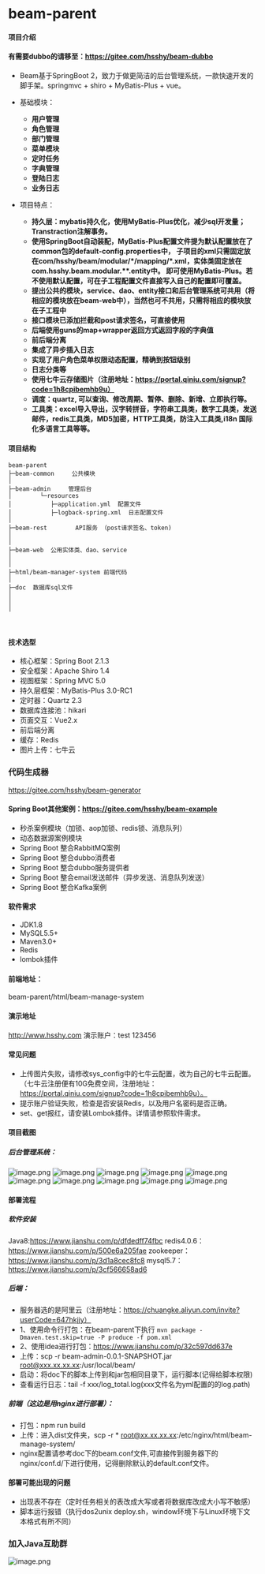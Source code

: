 # beam-parent

#### 项目介绍

#### 有需要dubbo的请移至：https://gitee.com/hsshy/beam-dubbo
- Beam基于SpringBoot 2，致力于做更简洁的后台管理系统，一款快速开发的脚手架。springmvc + shiro + MyBatis-Plus + vue。
- 基础模块：
  -  **用户管理**
  -  **角色管理** 
  -  **部门管理**
  -  **菜单模块**
  -  **定时任务**
  -  **字典管理**
  -  **登陆日志**
  -  **业务日志**
  
- 项目特点：
  - **持久层：mybatis持久化，使用MyBatis-Plus优化，减少sql开发量；Transtraction注解事务。**
  - **使用SpringBoot自动装配，MyBatis-Plus配置文件提为默认配置放在了common包的default-config.properties中，
  子项目的xml只需固定放在com/hsshy/beam/modular/\*/mapping/\*.xml，实体类固定放在com.hsshy.beam.modular.\**.entity中。
  即可使用MyBatis-Plus。若不使用默认配置，可在子工程配置文件直接写入自己的配置即可覆盖。**
  - **提出公共的模块，service、dao、entity接口和后台管理系统可共用（将相应的模块放在beam-web中），当然也可不共用，只需将相应的模块放在子工程中**
  - **接口模块已添加拦截和post请求签名，可直接使用**
  - **后端使用guns的map+wrapper返回方式返回字段的字典值**
  - **前后端分离**
  - **集成了异步插入日志**
  - **实现了用户角色菜单权限动态配置，精确到按钮级别**
  - **日志分类等**
  - **使用七牛云存储图片（注册地址：https://portal.qiniu.com/signup?code=1h8cpibemhb9u）**
  - **调度：quartz, 可以查询、修改周期、暂停、删除、新增、立即执行等。**
  - **工具类：excel导入导出，汉字转拼音，字符串工具类，数字工具类，发送邮件，redis工具类，MD5加密，HTTP工具类，防注入工具类,i18n 国际化多语言工具等等。**



#### 项目结构
````
beam-parent
├─beam-common     公共模块
│ 
├─beam-admin     管理后台
│        └─resources 
│           ├─application.yml  配置文件
│           ├─logback-spring.xml  日志配置文件
│ 
├─beam-rest        API服务 （post请求签名、token)
│             
│ 
├─beam-web  公用实体类、dao、service
│   
│ 
├─html/beam-manager-system 前端代码
│ 
├─doc  数据库sql文件
│ 
│ 
│ 
````

<br>

#### 技术选型
- 核心框架：Spring Boot 2.1.3
- 安全框架：Apache Shiro 1.4
- 视图框架：Spring MVC 5.0
- 持久层框架：MyBatis-Plus 3.0-RC1
- 定时器：Quartz 2.3
- 数据库连接池：hikari
- 页面交互：Vue2.x
- 前后端分离
- 缓存：Redis
- 图片上传：七牛云

### 代码生成器
https://gitee.com/hsshy/beam-generator

#### Spring Boot其他案例：https://gitee.com/hsshy/beam-example
- 秒杀案例模块（加锁、aop加锁、redis锁、消息队列）
- 动态数据源案例模块
- Spring Boot 整合RabbitMQ案例
- Spring Boot 整合dubbo消费者
- Spring Boot 整合dubbo服务提供者
- Spring Boot 整合email发送邮件（异步发送、消息队列发送）
- Spring Boot 整合Kafka案例


#### 软件需求
- JDK1.8
- MySQL5.5+
- Maven3.0+
- Redis
- lombok插件

#### 前端地址：
beam-parent/html/beam-manage-system

#### 演示地址
http://www.hsshy.com
演示账户：test 123456

#### 常见问题
- 上传图片失败，请修改sys_config中的七牛云配置，改为自己的七牛云配置。（七牛云注册便有10G免费空间，注册地址：https://portal.qiniu.com/signup?code=1h8cpibemhb9u）。
- 提示账户验证失败，检查是否安装Redis，以及用户名密码是否正确。
- set、get报红，请安装Lombok插件。详情请参照软件需求。

#### 项目截图
##### 后台管理系统：
![image.png](https://upload-images.jianshu.io/upload_images/13498144-c83089109737709c.png?imageMogr2/auto-orient/strip%7CimageView2/2/w/1240)
![image.png](https://upload-images.jianshu.io/upload_images/13498144-900e17a18eb8812e.png?imageMogr2/auto-orient/strip%7CimageView2/2/w/1240)
![image.png](https://upload-images.jianshu.io/upload_images/13498144-c9ace30dac0edff7.png?imageMogr2/auto-orient/strip%7CimageView2/2/w/1240)
![image.png](https://upload-images.jianshu.io/upload_images/13498144-75dcb0b8fdefc926.png?imageMogr2/auto-orient/strip%7CimageView2/2/w/1240)
![image.png](https://upload-images.jianshu.io/upload_images/13498144-c6d8f6ada98154e7.png?imageMogr2/auto-orient/strip%7CimageView2/2/w/1240)
![image.png](https://upload-images.jianshu.io/upload_images/13498144-80fd19bb42b31046.png?imageMogr2/auto-orient/strip%7CimageView2/2/w/1240)
![image.png](https://upload-images.jianshu.io/upload_images/13498144-a1ebc7317dbf6af4.png?imageMogr2/auto-orient/strip%7CimageView2/2/w/1240)
![image.png](https://upload-images.jianshu.io/upload_images/13498144-1b964ca56a75e1bc.png?imageMogr2/auto-orient/strip%7CimageView2/2/w/1240)
![image.png](https://upload-images.jianshu.io/upload_images/13498144-5e2cbf66570bc962.png?imageMogr2/auto-orient/strip%7CimageView2/2/w/1240)
![image.png](https://upload-images.jianshu.io/upload_images/13498144-cd6a59c0734ae61a.png?imageMogr2/auto-orient/strip%7CimageView2/2/w/1240)


#### 部署流程

##### 软件安装
Java8:https://www.jianshu.com/p/dfdedff74fbc
redis4.0.6：https://www.jianshu.com/p/500e6a205fae
zookeeper：https://www.jianshu.com/p/3d1a8cec8fc8
mysql5.7：https://www.jianshu.com/p/3cf566658ad6

##### 后端：
- 服务器选的是阿里云（注册地址：https://chuangke.aliyun.com/invite?userCode=647hkjjy）
- 1、使用命令行打包：在beam-parent下执行 ```mvn package -Dmaven.test.skip=true -P produce -f pom.xml```
- 2、使用idea进行打包：https://www.jianshu.com/p/32c597dd637e
- 上传：scp -r beam-admin-0.0.1-SNAPSHOT.jar root@xxx.xx.xx.xx:/usr/local/beam/
- 启动：将doc下的脚本上传到和jar包相同目录下，运行脚本(记得给脚本权限)
- 查看运行日志：tail -f xxx/log_total.log(xxx文件名为yml配置的的log.path)
##### 前端（这边是用nginx进行部署）：
- 打包：npm run build
- 上传：进入dist文件夹，scp -r * root@xx.xx.xx.xx:/etc/nginx/html/beam-manage-system/
- nginx配置请参考doc下的beam.conf文件,可直接传到服务器下的nginx/conf.d/下进行使用，记得删除默认的default.conf文件。

#### 部署可能出现的问题
- 出现表不存在（定时任务相关的表改成大写或者将数据库改成大小写不敏感）
- 脚本运行报错（执行dos2unix deploy.sh，window环境下与Linux环境下文本格式有所不同）

### 加入Java互助群
![image.png](https://upload-images.jianshu.io/upload_images/13498144-d9ab786afee34d3f.png?imageMogr2/auto-orient/strip%7CimageView2/2/w/1240)